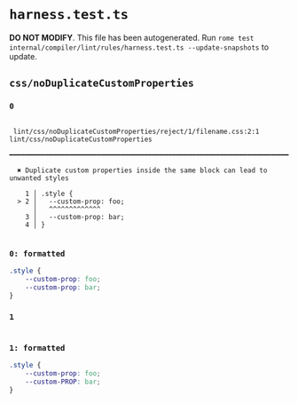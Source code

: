 # `harness.test.ts`

**DO NOT MODIFY**. This file has been autogenerated. Run `rome test internal/compiler/lint/rules/harness.test.ts --update-snapshots` to update.

## `css/noDuplicateCustomProperties`

### `0`

```

 lint/css/noDuplicateCustomProperties/reject/1/filename.css:2:1 lint/css/noDuplicateCustomProperties
  ━━━━━━━━━━━━━━━━━━━━━━━━━━━━━━━━━━━━━━━━━━━━━━━━━━━━━━━━━━━━━━━━━━━━━━━━━━━━━━━━━━━━━━━━━━━━━━━━━━

  ✖ Duplicate custom properties inside the same block can lead to unwanted styles

    1 │ .style {
  > 2 │   --custom-prop: foo;
      │   ^^^^^^^^^^^^^
    3 │   --custom-prop: bar;
    4 │ }


```

### `0: formatted`

```css
.style {
	--custom-prop: foo;
	--custom-prop: bar;
}

```

### `1`

```

```

### `1: formatted`

```css
.style {
	--custom-prop: foo;
	--custom-PROP: bar;
}

```
